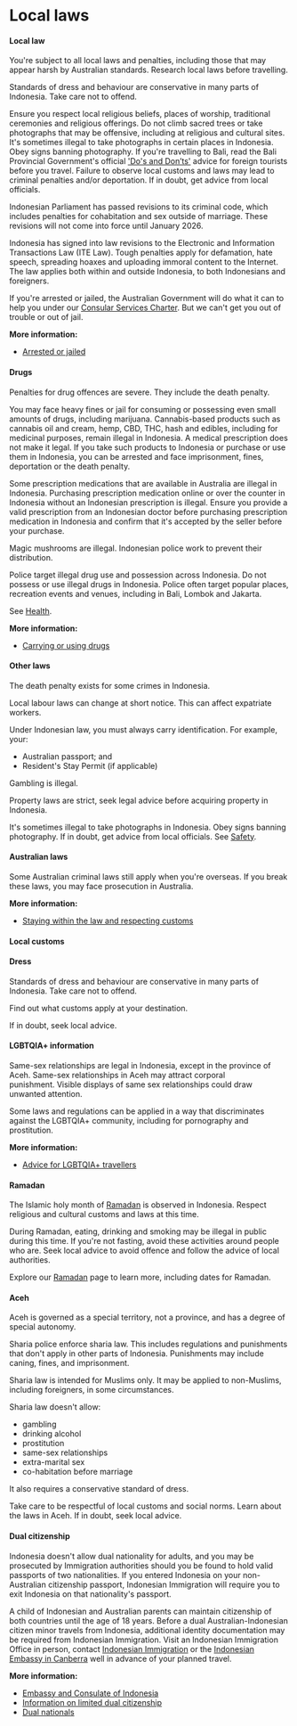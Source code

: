 # Local laws

#### Local law

You're subject to all local laws and penalties, including those that may appear harsh by Australian standards. Research local laws before travelling.

Standards of dress and behaviour are conservative in many parts of Indonesia. Take care not to offend.

Ensure you respect local religious beliefs, places of worship, traditional ceremonies and religious offerings. Do not climb sacred trees or take photographs that may be offensive, including at religious and cultural sites. It's sometimes illegal to take photographs in certain places in Indonesia. Obey signs banning photography. If you're travelling to Bali, read the Bali Provincial Government's official ['Do's and Don’ts'](https://lovebali.baliprov.go.id/article/detail/1686289659500/the-provincial-government-of-bali-issued-an-official-%E2%80%9Cdo-and-don%E2%80%99t%E2%80%9D-card-for-foreign-tourist-while-in-bali) advice for foreign tourists before you travel. Failure to observe local customs and laws may lead to criminal penalties and/or deportation. If in doubt, get advice from local officials.

Indonesian Parliament has passed revisions to its criminal code, which includes penalties for cohabitation and sex outside of marriage. These revisions will not come into force until January 2026.

Indonesia has signed into law revisions to the Electronic and Information Transactions Law (ITE Law). Tough penalties apply for defamation, hate speech, spreading hoaxes and uploading immoral content to the Internet. The law applies both within and outside Indonesia, to both Indonesians and foreigners.

If you're arrested or jailed, the Australian Government will do what it can to help you under our [Consular Services Charter](/consular-services/consular-services-charter "Consular Services Charter"). But we can't get you out of trouble or out of jail.

**More information:**

* [Arrested or jailed](/while-youre-away/when-things-go-wrong/arrested-jailed "Arrested or jailed overseas")

#### Drugs

Penalties for drug offences are severe. They include the death penalty.

You may face heavy fines or jail for consuming or possessing even small amounts of drugs, including marijuana. Cannabis-based products such as cannabis oil and cream, hemp, CBD, THC, hash and edibles, including for medicinal purposes, remain illegal in Indonesia. A medical prescription does not make it legal. If you take such products to Indonesia or purchase or use them in Indonesia, you can be arrested and face imprisonment, fines, deportation or the death penalty.

Some prescription medications that are available in Australia are illegal in Indonesia. Purchasing prescription medication online or over the counter in Indonesia without an Indonesian prescription is illegal. Ensure you provide a valid prescription from an Indonesian doctor before purchasing prescription medication in Indonesia and confirm that it's accepted by the seller before your purchase.

Magic mushrooms are illegal. Indonesian police work to prevent their distribution.

Police target illegal drug use and possession across Indonesia. Do not possess or use illegal drugs in Indonesia. Police often target popular places, recreation events and venues, including in Bali, Lombok and Jakarta.

See [Health](#health).

**More information:**

* [Carrying or using drugs](/before-you-go/laws/drugs "Carrying or using drugs")

#### Other laws

The death penalty exists for some crimes in Indonesia.

Local labour laws can change at short notice. This can affect expatriate workers.

Under Indonesian law, you must always carry identification. For example, your:

* Australian passport; and
* Resident's Stay Permit (if applicable)

Gambling is illegal.

Property laws are strict, seek legal advice before acquiring property in Indonesia.

It's sometimes illegal to take photographs in Indonesia. Obey signs banning photography. If in doubt, get advice from local officials. See [Safety](#safety).

#### Australian laws

Some Australian criminal laws still apply when you're overseas. If you break these laws, you may face prosecution in Australia.

**More information:**

* [Staying within the law and respecting customs](/before-you-go/laws "Staying within the law")

#### Local customs

#### Dress

Standards of dress and behaviour are conservative in many parts of Indonesia. Take care not to offend.

Find out what customs apply at your destination.

If in doubt, seek local advice.

#### LGBTQIA+ information

Same-sex relationships are legal in Indonesia, except in the province of Aceh. Same-sex relationships in Aceh may attract corporal punishment. Visible displays of same sex relationships could draw unwanted attention.

Some laws and regulations can be applied in a way that discriminates against the LGBTQIA+ community, including for pornography and prostitution.

**More information:**

* [Advice for LGBTQIA+ travellers](/before-you-go/who-you-are/LGBTQIA "Advice for LGBTQIA+ travellers")

#### Ramadan

The Islamic holy month of [Ramadan](/before-you-go/major-events/ramadan "Ramadan") is observed in Indonesia. Respect religious and cultural customs and laws at this time.

During Ramadan, eating, drinking and smoking may be illegal in public during this time. If you're not fasting, avoid these activities around people who are. Seek local advice to avoid offence and follow the advice of local authorities.

Explore our [Ramadan](/before-you-go/major-events/ramadan "Ramadan") page to learn more, including dates for Ramadan.

#### Aceh

Aceh is governed as a special territory, not a province, and has a degree of special autonomy.

Sharia police enforce sharia law. This includes regulations and punishments that don't apply in other parts of Indonesia. Punishments may include caning, fines, and imprisonment.

Sharia law is intended for Muslims only. It may be applied to non-Muslims, including foreigners, in some circumstances.

Sharia law doesn't allow:

* gambling
* drinking alcohol
* prostitution
* same-sex relationships
* extra-marital sex
* co-habitation before marriage

It also requires a conservative standard of dress.

Take care to be respectful of local customs and social norms. Learn about the laws in Aceh. If in doubt, seek local advice.

#### Dual citizenship

Indonesia doesn't allow dual nationality for adults, and you may be prosecuted by Immigration authorities should you be found to hold valid passports of two nationalities. If you entered Indonesia on your non-Australian citizenship passport, Indonesian Immigration will require you to exit Indonesia on that nationality's passport.

A child of Indonesian and Australian parents can maintain citizenship of both countries until the age of 18 years. Before a dual Australian-Indonesian citizen minor travels from Indonesia, additional identity documentation may be required from Indonesian Immigration. Visit an Indonesian Immigration Office in person, contact [Indonesian Immigration](https://www.imigrasi.go.id/hubungi) or the [Indonesian Embassy in Canberra](https://www.kemlu.go.id/canberra) well in advance of your planned travel.

**More information:**

* [Embassy and Consulate of Indonesia](https://protocol.dfat.gov.au/Public/Missions/92)
* [Information on limited dual citizenship](https://indonesia.embassy.gov.au/jakt/home.html)
* [Dual nationals](/before-you-go/who-you-are/dual-nationals "Advice for dual nationals")